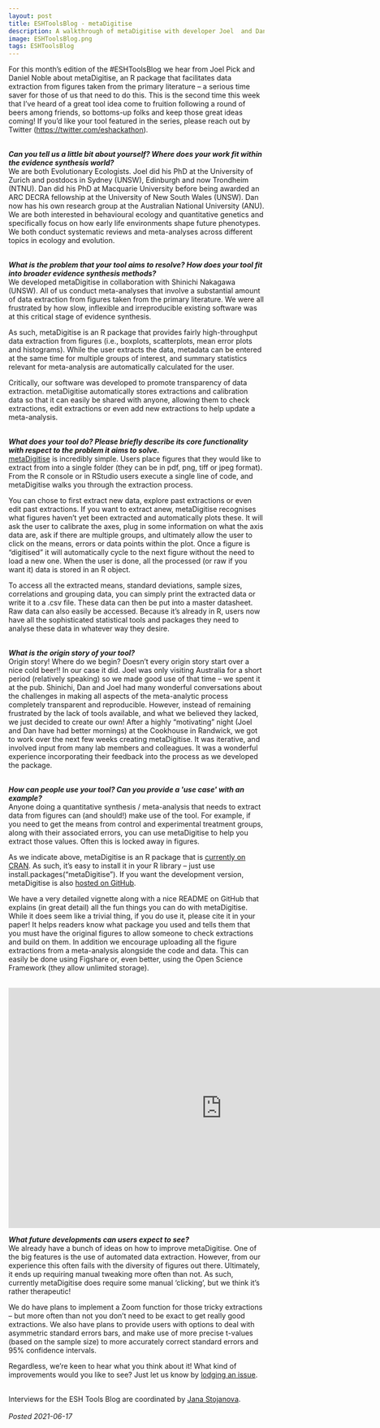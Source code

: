 ```yaml
---
layout: post
title: ESHToolsBlog - metaDigitise
description: A walkthrough of metaDigitise with developer Joel  and Daniel Noble
image: ESHToolsBlog.png
tags: ESHToolsBlog
---
```

<div class="clearfix">
For this month’s edition of the #ESHToolsBlog we hear from Joel Pick and Daniel Noble about metaDigitise, an R package that facilitates data extraction from figures taken from the primary literature – a serious time saver for those of us that need to do this. This is the second time this week that I’ve heard of a great tool idea come to fruition following a round of beers among friends, so bottoms-up folks and keep those great ideas coming! If you’d like your tool featured in the series, please reach out by Twitter (<a href="https://twitter.com/eshackathon" target="_blank">https://twitter.com/eshackathon</a>).   
</div>
<br>

<b><em>Can you tell us a little bit about yourself? Where does your work fit within the evidence synthesis world?</em></b>  
We are both Evolutionary Ecologists. Joel did his PhD at the University of Zurich and postdocs in Sydney (UNSW), Edinburgh and now Trondheim (NTNU). Dan did his PhD at Macquarie University before being awarded an ARC DECRA fellowship at the University of New South Wales (UNSW). Dan now has his own research group at the Australian National University (ANU). We are both interested in behavioural ecology and quantitative genetics and specifically focus on how early life environments shape future phenotypes. We both conduct systematic reviews and meta-analyses across different topics in ecology and evolution.  
<br>  

<b><em>What is the problem that your tool aims to resolve? How does your tool fit into broader evidence synthesis methods?</em></b>  
We developed metaDigitise in collaboration with Shinichi Nakagawa (UNSW). All of us conduct meta-analyses that involve a substantial amount of data extraction from figures taken from the primary literature. We were all frustrated by how slow, inflexible and irreproducible existing software was at this critical stage of evidence synthesis.  

As such, metaDigitise is an R package that provides fairly high-throughput data extraction from figures (i.e., boxplots, scatterplots, mean error plots and histograms). While the user extracts the data, metadata can be entered at the same time for multiple groups of interest, and summary statistics relevant for meta-analysis are automatically calculated for the user.  

Critically, our software was developed to promote transparency of data extraction. metaDigitise automatically stores extractions and calibration data so that it can easily be shared with anyone, allowing them to check extractions, edit extractions or even add new extractions to help update a meta-analysis.   
<br>  

<b><em>What does your tool do? Please briefly describe its core functionality with respect to the problem it aims to solve.</em></b>  
<a href="https://cran.r-project.org/web/packages/metaDigitise/vignettes/metaDigitise.html" target="_blank">metaDigitise</a> is incredibly simple. Users place figures that they would like to extract from into a single folder (they can be in pdf, png, tiff or jpeg format). From the R console or in RStudio users execute a single line of code, and metaDigitise walks you through the extraction process.  

You can chose to first extract new data, explore past extractions or even edit past extractions. If you want to extract anew, metaDigitise recognises what figures haven’t yet been extracted and automatically plots these. It will ask the user to calibrate the axes, plug in some information on what the axis data are, ask if there are multiple groups, and ultimately allow the user to click on the means, errors or data points within the plot. Once a figure is “digitised” it will automatically cycle to the next figure without the need to load a new one. When the user is done, all the processed (or raw if you want it) data is stored in an R object.  

To access all the extracted means, standard deviations, sample sizes, correlations and grouping data, you can simply print the extracted data or write it to a .csv file. These data can then be put into a master datasheet. Raw data can also easily be accessed. Because it’s already in R, users now have all the sophisticated statistical tools and packages they need to analyse these data in whatever way they desire.  
<br>  

<b><em>What is the origin story of your tool?</em></b>  
Origin story! Where do we begin? Doesn’t every origin story start over a nice cold beer!! In our case it did. Joel was only visiting Australia for a short period (relatively speaking) so we made good use of that time – we spent it at the pub. Shinichi, Dan and Joel had many wonderful conversations about the challenges in making all aspects of the meta-analytic process completely transparent and reproducible. However, instead of remaining frustrated by the lack of tools available, and what we believed they lacked, we just decided to create our own! After a highly “motivating” night (Joel and Dan have had better mornings) at the Cookhouse in Randwick, we got to work over the next few weeks creating metaDigitise. It was iterative, and involved input from many lab members and colleagues. It was a wonderful experience incorporating their feedback into the process as we developed the package.  
<br>  

<b><em>How can people use your tool? Can you provide a 'use case' with an example?</em></b>  
Anyone doing a quantitative synthesis / meta-analysis that needs to extract data from figures can (and should!) make use of the tool. For example, if you need to get the means from control and experimental treatment groups, along with their associated errors, you can use metaDigitise to help you extract those values. Often this is locked away in figures.  

As we indicate above, metaDigitise is an R package that is <a href="https://cran.r-project.org/web/packages/metaDigitise/index.html" target="_blank">currently on CRAN</a>. As such, it’s easy to install it in your R library – just use install.packages(“metaDigitise”). If you want the development version, metaDigitise is also <a href="https://github.com/daniel1noble/metaDigitise" target="_blank">hosted on GitHub</a>.  

We have a very detailed vignette along with a nice README on GitHub that explains (in great detail) all the fun things you can do with metaDigitise. While it does seem like a trivial thing, if you do use it, please cite it in your paper! It helps readers know what package you used and tells them that you must have the original figures to allow someone to check extractions and build on them. In addition we encourage uploading all the figure extractions from a meta-analysis alongside the code and data. This can easily be done using Figshare or, even better, using the Open Science Framework (they allow unlimited storage).  
<br>  

<iframe width="840" height="473" src="https://youtu.be/2Q8TzgRSACM " title="YouTube video player" frameborder="0" allow="accelerometer; autoplay; clipboard-write; encrypted-media; gyroscope; picture-in-picture" allowfullscreen></iframe>  
<br>  

<b><em>What future developments can users expect to see?</em></b>  
We already have a bunch of ideas on how to improve metaDigitise. One of the big features is the use of automated data extraction. However, from our experience this often fails with the diversity of figures out there. Ultimately, it ends up requiring manual tweaking more often than not. As such, currently metaDigitise does require some manual ‘clicking’, but we think it’s rather therapeutic!  

We do have plans to implement a Zoom function for those tricky extractions – but more often than not you don’t need to be exact to get really good extractions. We also have plans to provide users with options to deal with asymmetric standard errors bars, and make use of more precise t-values (based on the sample size) to more accurately correct standard errors and 95% confidence intervals.  

Regardless, we’re keen to hear what you think about it! What kind of improvements would you like to see? Just let us know by <a href="https://github.com/daniel1noble/metaDigitise/issues" target="_blank">lodging an issue</a>.  
<br>  

Interviews for the ESH Tools Blog are coordinated by <a href="https://www.eshackathon.org/people/Stojanova-Jana.html" target="_blank">Jana Stojanova</a>.  
<br>
<em>Posted 2021-06-17</em>
